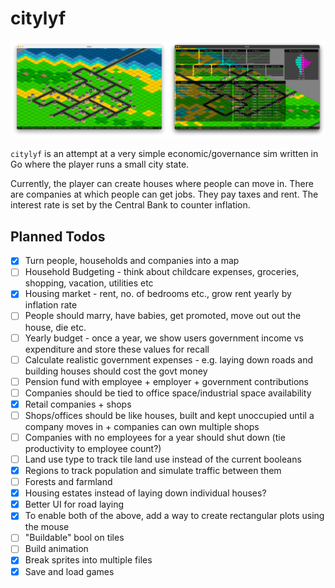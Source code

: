 # citylyf

![Screenshot](/screenshot.png)

`citylyf` is an attempt at a very simple economic/governance sim written in Go where the player runs a small city state.

Currently, the player can create houses where people can move in. There are companies at which people can
get jobs. They pay taxes and rent. The interest rate is set by the Central Bank to counter inflation.

## Planned Todos

- [x] Turn people, households and companies into a map
- [ ] Household Budgeting - think about childcare expenses, groceries, shopping, vacation, utilities etc
- [x] Housing market - rent, no. of bedrooms etc., grow rent yearly by inflation rate
- [ ] People should marry, have babies, get promoted, move out out the house, die etc.
- [ ] Yearly budget - once a year, we show users government income vs expenditure and store these values for recall
- [ ] Calculate realistic government expenses - e.g. laying down roads and building houses should cost the govt money
- [ ] Pension fund with employee + employer + government contributions
- [ ] Companies should be tied to office space/industrial space availability
- [x] Retail companies + shops
- [ ] Shops/offices should be like houses, built and kept unoccupied until a company moves in + companies can own multiple shops
- [ ] Companies with no employees for a year should shut down (tie productivity to employee count?)
- [ ] Land use type to track tile land use instead of the current booleans
- [x] Regions to track population and simulate traffic between them
- [ ] Forests and farmland
- [x] Housing estates instead of laying down individual houses?
- [x] Better UI for road laying
- [x] To enable both of the above, add a way to create rectangular plots using the mouse
- [ ] "Buildable" bool on tiles
- [ ] Build animation
- [x] Break sprites into multiple files
- [x] Save and load games